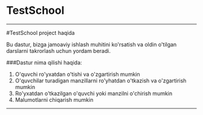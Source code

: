 # TestSchool
________

#TestSchool project haqida

Bu dastur, bizga jamoaviy ishlash muhitini ko'rsatish va oldin 
o'tilgan darslarni takrorlash uchun yordam beradi.

###Dastur nima qilishi haqida:
 
1. O'quvchi ro'yxatdan o'tishi va o'zgartirish mumkin
2. O'quvchilar turadigan manzillarni ro'yhatdan o'tkazish va o'zgartirish mumkin
3. Ro'yxatdan o'tkazilgan o'quvchi yoki manzilni o'chirish mumkin
4. Malumotlarni chiqarish mumkin
________


